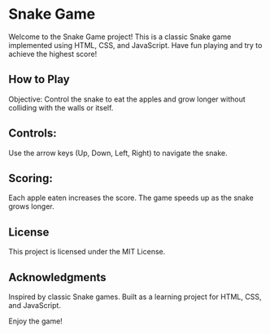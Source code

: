 # Snake Game
Welcome to the Snake Game project! This is a classic Snake game implemented using HTML, CSS, and JavaScript. Have fun playing and try to achieve the highest score!

## How to Play
Objective: Control the snake to eat the apples and grow longer without colliding with the walls or itself.

## Controls:
Use the arrow keys (Up, Down, Left, Right) to navigate the snake.

## Scoring:
Each apple eaten increases the score.
The game speeds up as the snake grows longer.

## License
This project is licensed under the MIT License.

## Acknowledgments
Inspired by classic Snake games.
Built as a learning project for HTML, CSS, and JavaScript.

Enjoy the game!
